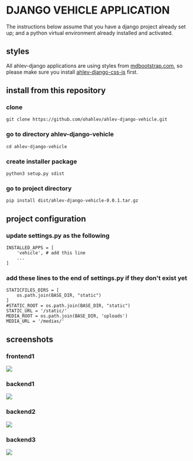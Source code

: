# DJANGO VEHICLE APPLICATION
The instructions below assume that you have a django project already set up; and a python virtual environment already installed and activated. 

## styles
All ahlev-django applications are using styles from [mdbootstrap.com](https://mdbootstrap.com), so please make sure you install [ahlev-django-css-js](https://github.com/ohahlev/ahlev-django-css-js.git) first.

## install from this repository
### clone
```
git clone https://github.com/ohahlev/ahlev-django-vehicle.git
```

### go to directory ahlev-django-vehicle
```
cd ahlev-django-vehicle
```

### create installer package
```
python3 setup.py sdist
```

### go to project directory
```
pip install dist/ahlev-django-vehicle-0.0.1.tar.gz
```

## project configuration
### update settings.py as the following
```
INSTALLED_APPS = [
    'vehicle', # add this line
    ...
]
```

### add these lines to the end of settings.py if they don't exist yet
```
STATICFILES_DIRS = [
    os.path.join(BASE_DIR, "static")
]
#STATIC_ROOT = os.path.join(BASE_DIR, "static")
STATIC_URL = '/static/'
MEDIA_ROOT = os.path.join(BASE_DIR, 'uploads')
MEDIA_URL = '/medias/'
```

## screenshots
### frontend1
![](screenshot/vehicle_frontend1.png)

### backend1
![](screenshot/vehicle_backend1.png)

### backend2
![](screenshot/vehicle_backend2.png)

### backend3
![](screenshot/vehicle_backend3.png)
